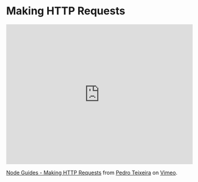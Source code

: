 # Making HTTP Requests

<iframe src="http://player.vimeo.com/video/47049830" width="500" height="375" frameborder="0" webkitAllowFullScreen mozallowfullscreen allowFullScreen></iframe> <p><a href="http://vimeo.com/47049830">Node Guides - Making HTTP Requests</a> from <a href="http://vimeo.com/pedroteixeira">Pedro Teixeira</a> on <a href="http://vimeo.com">Vimeo</a>.</p>